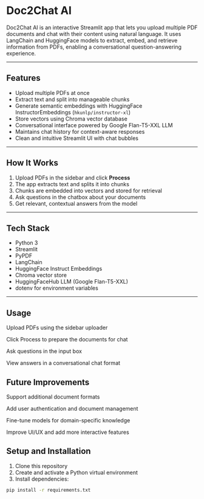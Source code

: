 # Doc2Chat AI

Doc2Chat AI is an interactive Streamlit app that lets you upload multiple PDF documents and chat with their content using natural language. It uses LangChain and HuggingFace models to extract, embed, and retrieve information from PDFs, enabling a conversational question-answering experience.

---

## Features

- Upload multiple PDFs at once  
- Extract text and split into manageable chunks  
- Generate semantic embeddings with HuggingFace InstructorEmbeddings (`hkunlp/instructor-xl`)  
- Store vectors using Chroma vector database  
- Conversational interface powered by Google Flan-T5-XXL LLM  
- Maintains chat history for context-aware responses  
- Clean and intuitive Streamlit UI with chat bubbles

---

## How It Works

1. Upload PDFs in the sidebar and click **Process**  
2. The app extracts text and splits it into chunks  
3. Chunks are embedded into vectors and stored for retrieval  
4. Ask questions in the chatbox about your documents  
5. Get relevant, contextual answers from the model

---

## Tech Stack

- Python 3  
- Streamlit  
- PyPDF  
- LangChain  
- HuggingFace Instruct Embeddings  
- Chroma vector store  
- HuggingFaceHub LLM (Google Flan-T5-XXL)  
- dotenv for environment variables

---

## Usage
Upload PDFs using the sidebar uploader

Click Process to prepare the documents for chat

Ask questions in the input box

View answers in a conversational chat format

## Future Improvements
Support additional document formats

Add user authentication and document management

Fine-tune models for domain-specific knowledge

Improve UI/UX and add more interactive features

## Setup and Installation

1. Clone this repository  
2. Create and activate a Python virtual environment  
3. Install dependencies:

```bash
pip install -r requirements.txt




